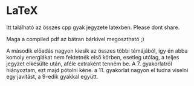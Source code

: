 # LaTeX
Itt található az összes cpp gyak jegyzete latexben. Please dont share.

Maga a compiled pdf az bátran bárkivel megosztható ;)

A második előadás nagyon kiesik az összes többi témájából, így én abba komoly energiákat nem fektetnék első körben, esetleg utólag, a teljes jegyzet elkésülte után, aféle extraként tenném be. A 7. gyakorlatról hiányoztam, ezt majd pótolni kéne. a 11. gyakorlat nagyon el tudna viselni egy javítást, a 9-edik gyakkal együtt.
